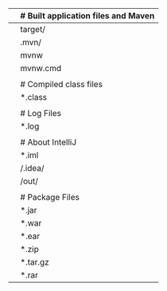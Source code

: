 |      | # Built application files and Maven |
| ---- | ----------------------------------- |
|      | target/                             |
|      | .mvn/                               |
|      | mvnw                                |
|      | mvnw.cmd                            |
|      |                                     |
|      | # Compiled class files              |
|      | *.class                             |
|      |                                     |
|      | # Log Files                         |
|      | *.log                               |
|      |                                     |
|      | # About IntelliJ                    |
|      | *.iml                               |
|      | /.idea/                             |
|      | /out/                               |
|      |                                     |
|      | # Package Files                     |
|      | *.jar                               |
|      | *.war                               |
|      | *.ear                               |
|      | *.zip                               |
|      | *.tar.gz                            |
|      | *.rar                               |